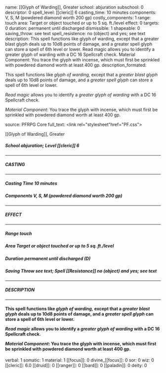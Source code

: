 name: [[Glyph of Warding]], Greater
school: abjuration
subschool: 0
descriptor: 0
spell_level: [[cleric]] 6
casting_time: 10 minutes
components: V, S, M (powdered diamond worth 200 gp)
costly_components: 1
range: touch
area: Target or  object touched or up to 5 sq. ft./level
effect: 0
targets: 0
duration: permanent until discharged
dismissible: 1
shapeable: 0
saving_throw: see text
spell_resistence: no (object) and yes; see text
description: This spell functions like glyph of warding, except that a greater blast glyph deals up to 10d8 points of damage, and a greater spell glyph can store a spell of 6th level or lower.  Read magic allows you to identify a greater glyph of warding with a DC 16 Spellcraft check.  Material Component: You trace the glyph with incense, which must first be sprinkled with powdered diamond worth at least 400 gp.
description_formated: <p>This spell functions like <i>glyph of warding,</i> except that a <i>greater blast glyph</i> deals up to 10d8 points of damage, and a <i>greater spell glyph</i> can store a spell of 6th level or lower.</p><p><i>Read magic</i> allows you to identify a <i>greater glyph of warding</i> with a DC 16 Spellcraft check.</p><p><i>Material Component</i>: You trace the glyph with incense, which must first be sprinkled with powdered diamond worth at least 400 gp.</p>
source: PFRPG Core
full_text: <link rel="stylesheet"href="PF.css"><div class="heading"><p class="alignleft">[[Glyph of Warding]], Greater</p><div style="clear: both;"></div></div><div><h5><b>School </b>abjuration; <b>Level </b>[[cleric]] 6</h5></div><hr/><div><h5><b>CASTING</b></h5></div><hr/><div><h5><b>Casting Time </b>10 minutes</h5><h5><b>Components </b>V, S, M (powdered diamond worth 200 gp)</h5></div><hr/><div><h5><b>EFFECT</b></h5></div><hr/><div><h5><b>Range </b>touch</h5><h5><b>Area </b>Target or  object touched or up to 5 sq. ft./level</h5><h5><b>Duration </b>permanent until discharged (D)</h5><h5><b>Saving Throw </b>see text; <b>Spell [[Resistance]] </b>no (object) and yes; see text</h5></div><hr/><div><h5><b>DESCRIPTION</b></h5></div><hr/><div><h4><p>This spell functions like <i>glyph of warding,</i> except that a <i>greater blast glyph</i> deals up to 10d8 points of damage, and a <i>greater spell glyph</i> can store a spell of 6th level or lower.</p><p><i>Read magic</i> allows you to identify a <i>greater glyph of warding</i> with a DC 16 Spellcraft check.</p><p><i>Material Component</i>: You trace the glyph with incense, which must first be sprinkled with powdered diamond worth at least 400 gp.</p></h4></div>
verbal: 1
somatic: 1
material: 1
[[focus]]: 0
divine_[[focus]]: 0
sor: 0
wiz: 0
[[cleric]]: 6.0
[[druid]]: 0
[[ranger]]: 0
[[bard]]: 0
[[paladin]]: 0
deity: 0

